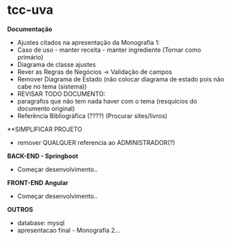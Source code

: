 # tcc-uva

**Documentação**
- Ajustes citados na apresentação da Monografia 1:
 - Caso de uso - manter receita - manter ingrediente (Tornar como primário)
- Diagrama de classe ajustes
- Rever as Regras de Negócios -> Validação de campos
- Remover Diagrama de Estado (não colocar diagrama de estado pois não cabe no tema (sistema))
- REVISAR TODO DOCUMENTO:
 - paragrafos que não tem nada haver com o tema (resquícios do documento original)
 - Referência Bibliográfica (????) (Procurar sites/livros)
 
 **SIMPLIFICAR PROJETO
 - remover QUALQUER referencia ao ADMINISTRADOR(?)
 
 **BACK-END - Springboot**
 - Começar desenvolvimento..
 
 **FRONT-END Angular**
  - Começar desenvolvimento..
  
  **OUTROS**
  - database: mysql
  - apresentacao final - Monografia 2...
